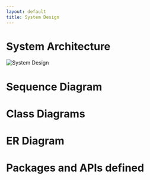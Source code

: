 ```yaml
---
layout: default
title: System Design
---
```

# System Architecture

![System Design](/2023/group43/assets/images/misc/System_Architecture.jpeg)

# Sequence Diagram #

# Class Diagrams #

# ER Diagram #

# Packages and APIs defined #